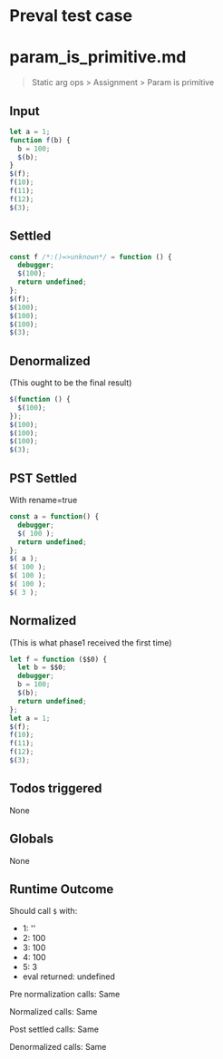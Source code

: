 # Preval test case

# param_is_primitive.md

> Static arg ops > Assignment > Param is primitive

## Input

`````js filename=intro
let a = 1;
function f(b) {
  b = 100;
  $(b);
}
$(f);
f(10);
f(11);
f(12);
$(3);
`````


## Settled


`````js filename=intro
const f /*:()=>unknown*/ = function () {
  debugger;
  $(100);
  return undefined;
};
$(f);
$(100);
$(100);
$(100);
$(3);
`````


## Denormalized
(This ought to be the final result)

`````js filename=intro
$(function () {
  $(100);
});
$(100);
$(100);
$(100);
$(3);
`````


## PST Settled
With rename=true

`````js filename=intro
const a = function() {
  debugger;
  $( 100 );
  return undefined;
};
$( a );
$( 100 );
$( 100 );
$( 100 );
$( 3 );
`````


## Normalized
(This is what phase1 received the first time)

`````js filename=intro
let f = function ($$0) {
  let b = $$0;
  debugger;
  b = 100;
  $(b);
  return undefined;
};
let a = 1;
$(f);
f(10);
f(11);
f(12);
$(3);
`````


## Todos triggered


None


## Globals


None


## Runtime Outcome


Should call `$` with:
 - 1: '<function>'
 - 2: 100
 - 3: 100
 - 4: 100
 - 5: 3
 - eval returned: undefined

Pre normalization calls: Same

Normalized calls: Same

Post settled calls: Same

Denormalized calls: Same
